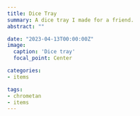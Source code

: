 ```yaml
---
title: Dice Tray
summary: A dice tray I made for a friend.
abstract: ""

date: "2023-04-13T00:00:00Z"
image:
  caption: 'Dice tray'
  focal_point: Center

categories:
- items

tags:
- chrometan
- items
---
```


